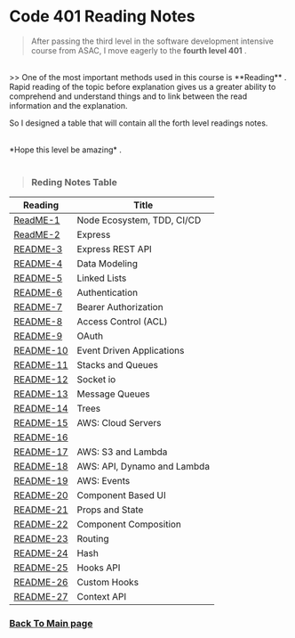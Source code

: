 # Code 401 Reading Notes

> After passing the third level in the software development intensive course from ASAC, I move eagerly to the  **fourth level 401** .
<br>
>> One of the most important methods used in this course is **Reading** . Rapid reading of the topic before explanation gives us a greater ability to comprehend and understand things and to link between the read information and the explanation.

So I designed a table that will contain all the forth level readings notes.



<br>
*Hope this level be amazing* .
<br>
<br>

> ### Reding Notes Table 

| Reading      | Title  |
| -------------| -------|
| [ReadME-1](https://raghadmustafa96.github.io/reading-notes/Class01_401) |Node Ecosystem, TDD, CI/CD|
| [ReadME-2](https://raghadmustafa96.github.io/reading-notes/Class02_401) |Express|
| [README-3](https://raghadmustafa96.github.io/reading-notes/Class03_401) |Express REST API|
| [README-4](https://raghadmustafa96.github.io/reading-notes/Class04_401) |Data Modeling|
| [README-5](https://raghadmustafa96.github.io/reading-notes/Class05_401) |Linked Lists|
| [README-6](https://raghadmustafa96.github.io/reading-notes/Class06_401) |Authentication|
| [README-7](https://raghadmustafa96.github.io/reading-notes/Class07_401) |Bearer Authorization|
| [README-8](https://raghadmustafa96.github.io/reading-notes/Class08_401) | Access Control (ACL)|
| [README-9](https://raghadmustafa96.github.io/reading-notes/Class09_401) | OAuth|
| [README-10](https://raghadmustafa96.github.io/reading-notes/Class11_401)|Event Driven Applications|
| [README-11](https://raghadmustafa96.github.io/reading-notes/Class10_401)|Stacks and Queues|
| [README-12](https://raghadmustafa96.github.io/reading-notes/Class12_401)|Socket io|
| [README-13](https://raghadmustafa96.github.io/reading-notes/Class13_401)|Message Queues|
| [README-14](https://raghadmustafa96.github.io/reading-notes/Class_14_401)|Trees|
| [README-15](https://raghadmustafa96.github.io/reading-notes/Class16401)|AWS: Cloud Servers|
| [README-16]()||
| [README-17](https://raghadmustafa96.github.io/reading-notes/Class17_401)|AWS: S3 and Lambda|
| [README-18](https://raghadmustafa96.github.io/reading-notes/Class18_401)|AWS: API, Dynamo and Lambda|
| [README-19](https://raghadmustafa96.github.io/reading-notes/Class19_401)|AWS: Events|
| [README-20](https://raghadmustafa96.github.io/reading-notes/Class26_401)|Component Based UI|
| [README-21](https://raghadmustafa96.github.io/reading-notes/Class27_401)|Props and State|
| [README-22](https://raghadmustafa96.github.io/reading-notes/Class28_401)|Component Composition|
| [README-23](https://raghadmustafa96.github.io/reading-notes/Class29_401)|Routing|
| [README-24](https://raghadmustafa96.github.io/reading-notes/Class30_401)|Hash|
| [README-25](https://raghadmustafa96.github.io/reading-notes/Class31_401)|Hooks API|
| [README-26](https://raghadmustafa96.github.io/reading-notes/Class32_401)|Custom Hooks |
|[README-27](https://raghadmustafa96.github.io/reading-notes/Class33_401) |Context API|


### [Back To Main page](https://raghadmustafa96.github.io/reading-notes/)